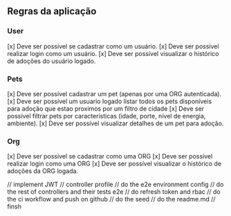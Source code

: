 ## Regras da aplicação

### User
[x] Deve ser possível se cadastrar como um usuário.
[x] Deve ser possível realizar login como um usuário.
[x] Deve ser possível visualizar o histórico de adoções do usuário logado.


### Pets
[x] Deve ser possível cadastrar um pet (apenas por uma ORG autenticada).
[x] Deve ser possível um usuario logado listar todos os pets disponíveis para adoção que estao proximos por um filtro de cidade
[x] Deve ser possível filtrar pets por características (idade, porte, nível de energia, ambiente).
[x] Deve ser possível visualizar detalhes de um pet para adoção.

### Org
[x] Deve ser possível se cadastrar como uma ORG
[x] Deve ser possível realizar login como uma ORG
[x] Deve ser possível visualizar o histórico de adoções da ORG logada.


// implement JWT
// controller profile
// do the e2e environment config
// do the rest of controllers and their tests e2e
// do refresh token and rbac
// do the ci workflow and push on github
// do the seed
// do the readme.md
// finsh
